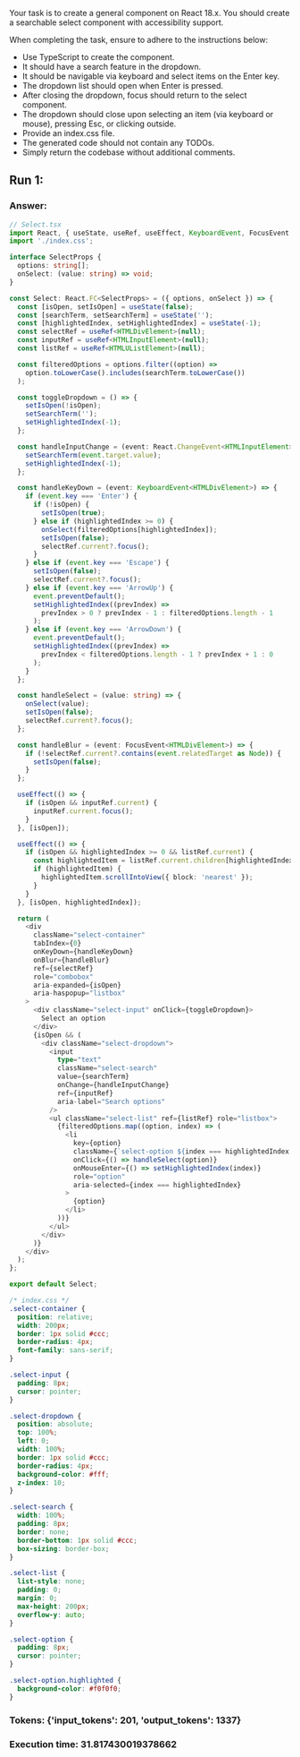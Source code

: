 Your task is to create a general component on React 18.x.
You should create a searchable select component with accessibility support.

When completing the task, ensure to adhere to the instructions below:
- Use TypeScript to create the component.
- It should have a search feature in the dropdown.
- It should be navigable via keyboard and select items on the Enter key.
- The dropdown list should open when Enter is pressed.
- After closing the dropdown, focus should return to the select component.
- The dropdown should close upon selecting an item (via keyboard or mouse), pressing Esc, or clicking outside.
- Provide an index.css file.
- The generated code should not contain any TODOs.
- Simply return the codebase without additional comments.

## Run 1:
### Answer:
```typescript
// Select.tsx
import React, { useState, useRef, useEffect, KeyboardEvent, FocusEvent } from 'react';
import './index.css';

interface SelectProps {
  options: string[];
  onSelect: (value: string) => void;
}

const Select: React.FC<SelectProps> = ({ options, onSelect }) => {
  const [isOpen, setIsOpen] = useState(false);
  const [searchTerm, setSearchTerm] = useState('');
  const [highlightedIndex, setHighlightedIndex] = useState(-1);
  const selectRef = useRef<HTMLDivElement>(null);
  const inputRef = useRef<HTMLInputElement>(null);
  const listRef = useRef<HTMLUListElement>(null);

  const filteredOptions = options.filter((option) =>
    option.toLowerCase().includes(searchTerm.toLowerCase())
  );

  const toggleDropdown = () => {
    setIsOpen(!isOpen);
    setSearchTerm('');
    setHighlightedIndex(-1);
  };

  const handleInputChange = (event: React.ChangeEvent<HTMLInputElement>) => {
    setSearchTerm(event.target.value);
    setHighlightedIndex(-1);
  };

  const handleKeyDown = (event: KeyboardEvent<HTMLDivElement>) => {
    if (event.key === 'Enter') {
      if (!isOpen) {
        setIsOpen(true);
      } else if (highlightedIndex >= 0) {
        onSelect(filteredOptions[highlightedIndex]);
        setIsOpen(false);
        selectRef.current?.focus();
      }
    } else if (event.key === 'Escape') {
      setIsOpen(false);
      selectRef.current?.focus();
    } else if (event.key === 'ArrowUp') {
      event.preventDefault();
      setHighlightedIndex((prevIndex) =>
        prevIndex > 0 ? prevIndex - 1 : filteredOptions.length - 1
      );
    } else if (event.key === 'ArrowDown') {
      event.preventDefault();
      setHighlightedIndex((prevIndex) =>
        prevIndex < filteredOptions.length - 1 ? prevIndex + 1 : 0
      );
    }
  };

  const handleSelect = (value: string) => {
    onSelect(value);
    setIsOpen(false);
    selectRef.current?.focus();
  };

  const handleBlur = (event: FocusEvent<HTMLDivElement>) => {
    if (!selectRef.current?.contains(event.relatedTarget as Node)) {
      setIsOpen(false);
    }
  };

  useEffect(() => {
    if (isOpen && inputRef.current) {
      inputRef.current.focus();
    }
  }, [isOpen]);

  useEffect(() => {
    if (isOpen && highlightedIndex >= 0 && listRef.current) {
      const highlightedItem = listRef.current.children[highlightedIndex] as HTMLLIElement;
      if (highlightedItem) {
        highlightedItem.scrollIntoView({ block: 'nearest' });
      }
    }
  }, [isOpen, highlightedIndex]);

  return (
    <div
      className="select-container"
      tabIndex={0}
      onKeyDown={handleKeyDown}
      onBlur={handleBlur}
      ref={selectRef}
      role="combobox"
      aria-expanded={isOpen}
      aria-haspopup="listbox"
    >
      <div className="select-input" onClick={toggleDropdown}>
        Select an option
      </div>
      {isOpen && (
        <div className="select-dropdown">
          <input
            type="text"
            className="select-search"
            value={searchTerm}
            onChange={handleInputChange}
            ref={inputRef}
            aria-label="Search options"
          />
          <ul className="select-list" ref={listRef} role="listbox">
            {filteredOptions.map((option, index) => (
              <li
                key={option}
                className={`select-option ${index === highlightedIndex ? 'highlighted' : ''}`}
                onClick={() => handleSelect(option)}
                onMouseEnter={() => setHighlightedIndex(index)}
                role="option"
                aria-selected={index === highlightedIndex}
              >
                {option}
              </li>
            ))}
          </ul>
        </div>
      )}
    </div>
  );
};

export default Select;
```

```css
/* index.css */
.select-container {
  position: relative;
  width: 200px;
  border: 1px solid #ccc;
  border-radius: 4px;
  font-family: sans-serif;
}

.select-input {
  padding: 8px;
  cursor: pointer;
}

.select-dropdown {
  position: absolute;
  top: 100%;
  left: 0;
  width: 100%;
  border: 1px solid #ccc;
  border-radius: 4px;
  background-color: #fff;
  z-index: 10;
}

.select-search {
  width: 100%;
  padding: 8px;
  border: none;
  border-bottom: 1px solid #ccc;
  box-sizing: border-box;
}

.select-list {
  list-style: none;
  padding: 0;
  margin: 0;
  max-height: 200px;
  overflow-y: auto;
}

.select-option {
  padding: 8px;
  cursor: pointer;
}

.select-option.highlighted {
  background-color: #f0f0f0;
}
```


### Tokens: {'input_tokens': 201, 'output_tokens': 1337}
### Execution time: 31.817430019378662
